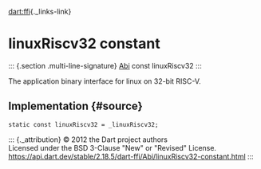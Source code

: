 [dart:ffi](../../dart-ffi/dart-ffi-library){._links-link}

linuxRiscv32 constant
=====================

::: {.section .multi-line-signature}
[Abi](../abi-class) const linuxRiscv32
:::

The application binary interface for linux on 32-bit RISC-V.

Implementation {#source}
--------------

``` {.language-dart data-language="dart"}
static const linuxRiscv32 = _linuxRiscv32;
```

::: {._attribution}
© 2012 the Dart project authors\
Licensed under the BSD 3-Clause \"New\" or \"Revised\" License.\
<https://api.dart.dev/stable/2.18.5/dart-ffi/Abi/linuxRiscv32-constant.html>
:::
